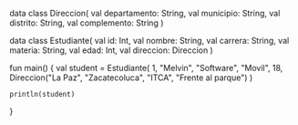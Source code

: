 data class Direccion(
    val departamento: String,
    val municipio: String,
    val distrito: String,
    val complemento: String
)

data class Estudiante(
    val id: Int,
    val nombre: String,
    val carrera: String,
    val materia: String,
    val edad: Int,
    val direccion: Direccion
)

fun main() {
    val student = Estudiante(
        1,
        "Melvin",
        "Software",
        "Movil",
        18,
        Direccion("La Paz", "Zacatecoluca", "ITCA", "Frente al parque")
    )

    println(student)
}
